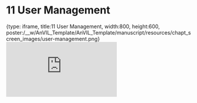 # 11 User Management
 
{type: iframe, title:11 User Management, width:800, height:600, poster:/__w/AnVIL_Template/AnVIL_Template/manuscript/resources/chapt_screen_images/user-management.png}
![](https://jhudatascience.org/AnVIL_Template/user-management.html)
 

 
